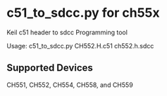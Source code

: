 # c51_to_sdcc.py for ch55x
Keil c51 header to sdcc Programming tool

Usage: c51_to_sdcc.py CH552.H.c51 ch552.h.sdcc

## Supported Devices
CH551, CH552, CH554, CH558, and CH559
